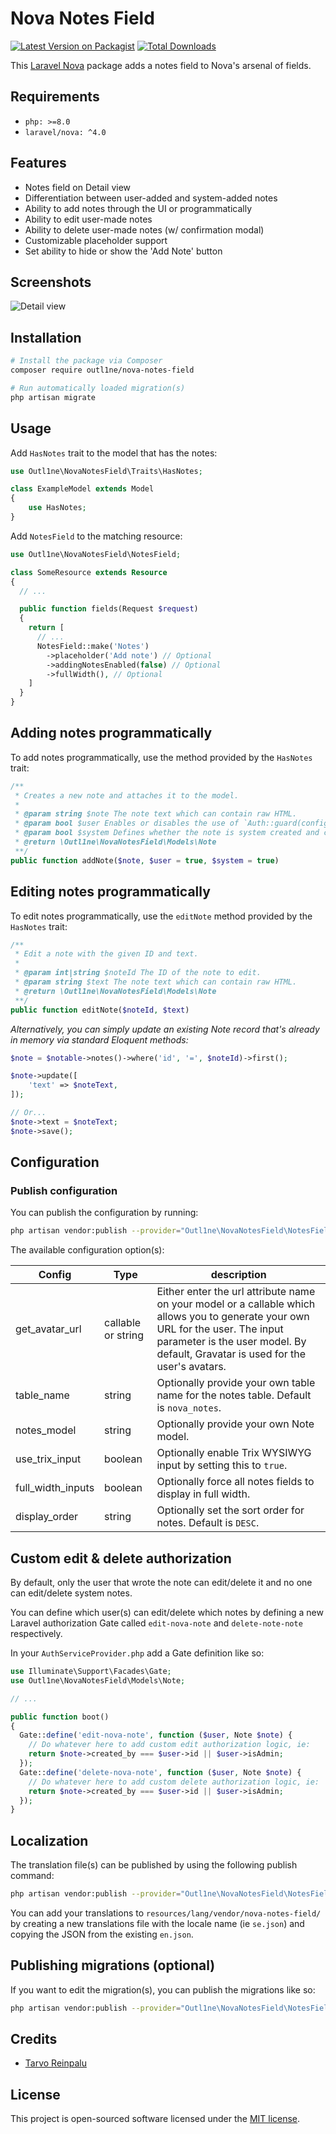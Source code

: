 # Nova Notes Field

[![Latest Version on Packagist](https://img.shields.io/packagist/v/outl1ne/nova-notes-field.svg?style=flat-square)](https://packagist.org/packages/outl1ne/nova-notes-field)
[![Total Downloads](https://img.shields.io/packagist/dt/outl1ne/nova-notes-field.svg?style=flat-square)](https://packagist.org/packages/outl1ne/nova-notes-field)

This [Laravel Nova](https://nova.laravel.com) package adds a notes field to Nova's arsenal of fields.

## Requirements

- `php: >=8.0`
- `laravel/nova: ^4.0`

## Features

- Notes field on Detail view
- Differentiation between user-added and system-added notes
- Ability to add notes through the UI or programmatically
- Ability to edit user-made notes
- Ability to delete user-made notes (w/ confirmation modal)
- Customizable placeholder support
- Set ability to hide or show the 'Add Note' button

## Screenshots

![Detail view](docs/detail.png)

## Installation

```bash
# Install the package via Composer
composer require outl1ne/nova-notes-field

# Run automatically loaded migration(s)
php artisan migrate
```

## Usage

Add `HasNotes` trait to the model that has the notes:

```php
use Outl1ne\NovaNotesField\Traits\HasNotes;

class ExampleModel extends Model
{
    use HasNotes;
}
```

Add `NotesField` to the matching resource:

```php
use Outl1ne\NovaNotesField\NotesField;

class SomeResource extends Resource
{
  // ...

  public function fields(Request $request)
  {
    return [
      // ...
      NotesField::make('Notes')
        ->placeholder('Add note') // Optional
        ->addingNotesEnabled(false) // Optional
        ->fullWidth(), // Optional
    ]
  }
}
```

## Adding notes programmatically

To add notes programmatically, use the method provided by the `HasNotes` trait:

```php
/**
 * Creates a new note and attaches it to the model.
 *
 * @param string $note The note text which can contain raw HTML.
 * @param bool $user Enables or disables the use of `Auth::guard(config('nova.guard'))->user()` to set as the creator.
 * @param bool $system Defines whether the note is system created and can be deleted or not.
 * @return \Outl1ne\NovaNotesField\Models\Note
 **/
public function addNote($note, $user = true, $system = true)
```

## Editing notes programmatically

To edit notes programmatically, use the `editNote` method provided by the `HasNotes` trait:

```php
/**
 * Edit a note with the given ID and text.
 *
 * @param int|string $noteId The ID of the note to edit.
 * @param string $text The note text which can contain raw HTML.
 * @return \Outl1ne\NovaNotesField\Models\Note
 **/
public function editNote($noteId, $text)
```

_Alternatively, you can simply update an existing Note record that's already in memory via standard Eloquent methods:_
```php
$note = $notable->notes()->where('id', '=', $noteId)->first();

$note->update([
    'text' => $noteText,
]);

// Or...
$note->text = $noteText;
$note->save();
```

## Configuration

### Publish configuration

You can publish the configuration by running:

```bash
php artisan vendor:publish --provider="Outl1ne\NovaNotesField\NotesFieldServiceProvider" --tag="config"
```

The available configuration option(s):

| Config            | Type               | description                                                                                                                                                                                                         |
| ----------------- | ------------------ | ------------------------------------------------------------------------------------------------------------------------------------------------------------------------------------------------------------------- |
| get_avatar_url    | callable or string | Either enter the url attribute name on your model or a callable which allows you to generate your own URL for the user. The input parameter is the user model. By default, Gravatar is used for the user's avatars. |
| table_name        | string             | Optionally provide your own table name for the notes table. Default is `nova_notes`.                                                                                                                                |
| notes_model       | string             | Optionally provide your own Note model.                                                                                                                                                                             |
| use_trix_input    | boolean            | Optionally enable Trix WYSIWYG input by setting this to `true`.                                                                                                                                                     |
| full_width_inputs | boolean            | Optionally force all notes fields to display in full width.                                                                                                                                                         |
| display_order     | string             | Optionally set the sort order for notes. Default is `DESC`.                                                                                                                                                         |

## Custom edit & delete authorization

By default, only the user that wrote the note can edit/delete it and no one can edit/delete system notes.

You can define which user(s) can edit/delete which notes by defining a new Laravel authorization Gate called `edit-nova-note` and `delete-note-note` respectively.

In your `AuthServiceProvider.php` add a Gate definition like so:

```php
use Illuminate\Support\Facades\Gate;
use Outl1ne\NovaNotesField\Models\Note;

// ...

public function boot()
{
  Gate::define('edit-nova-note', function ($user, Note $note) {
    // Do whatever here to add custom edit authorization logic, ie:
    return $note->created_by === $user->id || $user->isAdmin;
  });
  Gate::define('delete-nova-note', function ($user, Note $note) {
    // Do whatever here to add custom delete authorization logic, ie:
    return $note->created_by === $user->id || $user->isAdmin;
  });
}
```

## Localization

The translation file(s) can be published by using the following publish command:

```bash
php artisan vendor:publish --provider="Outl1ne\NovaNotesField\NotesFieldServiceProvider" --tag="translations"
```

You can add your translations to `resources/lang/vendor/nova-notes-field/` by creating a new translations file with the locale name (ie `se.json`) and copying the JSON from the existing `en.json`.

## Publishing migrations (optional)

If you want to edit the migration(s), you can publish the migrations like so:

```bash
php artisan vendor:publish --provider="Outl1ne\NovaNotesField\NotesFieldServiceProvider" --tag="migrations"
```

## Credits

- [Tarvo Reinpalu](https://github.com/Tarpsvo)

## License

This project is open-sourced software licensed under the [MIT license](LICENSE.md).
